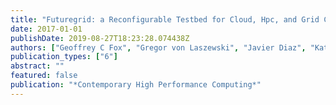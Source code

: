 ```yaml
---
title: "Futuregrid: a Reconfigurable Testbed for Cloud, Hpc, and Grid Computing"
date: 2017-01-01
publishDate: 2019-08-27T18:23:28.074438Z
authors: ["Geoffrey C Fox", "Gregor von Laszewski", "Javier Diaz", "Kate Keahey", "Jose Fortes", "Renato Figueiredo", "Shava Smallen", "Warren Smith", "Andrew Grimshaw"]
publication_types: ["6"]
abstract: ""
featured: false
publication: "*Contemporary High Performance Computing*"
---
```


